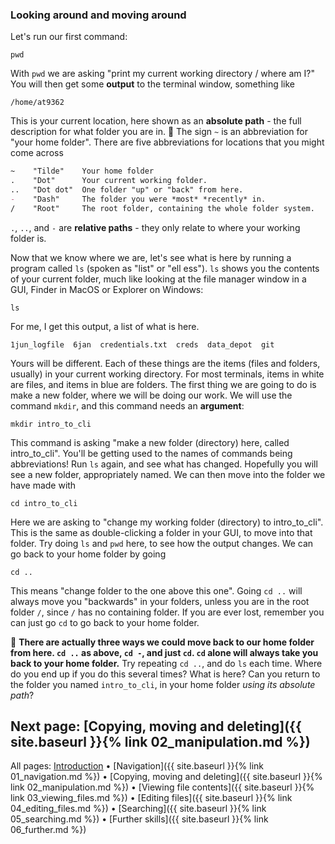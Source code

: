 ### Looking around and moving around

Let's run our first command:

```
pwd
```

With `pwd` we are asking "print my current working directory / where am I?" You will then get some **output** to the terminal window, something like

```
/home/at9362
```

This is your current location, here shown as an **absolute path** - the full description for what folder you are in. 💙 The sign `~` is an abbreviation for "your home folder". There are five abbreviations for locations that you might come across

```markdown
~    "Tilde"    Your home folder
.    "Dot"      Your current working folder.
..   "Dot dot"  One folder "up" or "back" from here.
-    "Dash"     The folder you were *most* *recently* in.
/    "Root"     The root folder, containing the whole folder system.    
```

`.`, `..`, and `-` are **relative paths** - they only relate to where your working folder is. 

Now that we know where we are, let's see what is here by running a program called `ls` (spoken as "list" or "ell ess"). `ls` shows you the contents of your current folder, much like looking at the file manager window in a GUI, Finder in MacOS or Explorer on Windows:

```
ls
```

For me, I get this output, a list of what is here.

```
1jun_logfile  6jan  credentials.txt  creds  data_depot  git
```

Yours will be different. Each of these things are the items (files and folders, usually) in your current working directory. For most terminals, items in white are files, and items in blue are folders. The first thing we are going to do is make a new folder, where we will be doing our work. We will use the command `mkdir`, and this command needs an **argument**:

```
mkdir intro_to_cli
```

This command is asking "make a new folder (directory) here, called intro_to_cli". You'll be getting used to the names of commands being abbreviations! Run `ls` again, and see what has changed. Hopefully you will see a new folder, appropriately named. We can then move into the folder we have made with

```
cd intro_to_cli
```

Here we are asking to "change my working folder (directory) to intro_to_cli". This is the same as double-clicking a folder in your GUI, to move into that folder. Try doing `ls` and `pwd` here, to see how the output changes. We can go back to your home folder by going

```
cd ..
```

This means "change folder to the one above this one". Going `cd ..` will always move you "backwards" in your folders, unless you are in the root folder `/`, since `/` has no containing folder. If you are ever lost, remember you can just go `cd` to go back to your home folder.

💙 **There are actually three ways we could move back to our home folder from here. `cd ..` as above, `cd -`, and just `cd`. `cd` alone will always take you back to your home folder.** Try repeating `cd ..`, and do `ls` each time. Where do you end up if you do this several times? What is here? Can you return to the folder you named `intro_to_cli`, in your home folder *using its absolute path*?

## Next page: [Copying, moving and deleting]({{ site.baseurl }}{% link 02_manipulation.md %})

All pages: [Introduction](https://altanner.github.io/intro_to_CLI) • [Navigation]({{ site.baseurl }}{% link 01_navigation.md %}) • [Copying, moving and deleting]({{ site.baseurl }}{% link 02_manipulation.md %}) • [Viewing file contents]({{ site.baseurl }}{% link 03_viewing_files.md %}) • [Editing files]({{ site.baseurl }}{% link 04_editing_files.md %}) • [Searching]({{ site.baseurl }}{% link 05_searching.md %}) • [Further skills]({{ site.baseurl }}{% link 06_further.md %})
